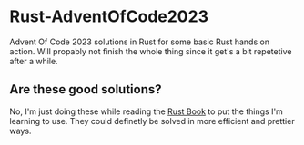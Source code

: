 # Rust-AdventOfCode2023
Advent Of Code 2023 solutions in Rust for some basic Rust hands on action. 
Will propably not finish the whole thing since it get's a bit repetetive 
after a while.


## Are these good solutions?
No, I'm just doing these while reading the [Rust Book](https://doc.rust-lang.org/book/)
to put the things I'm learning to use. They could definetly be solved 
in more efficient and prettier ways.
